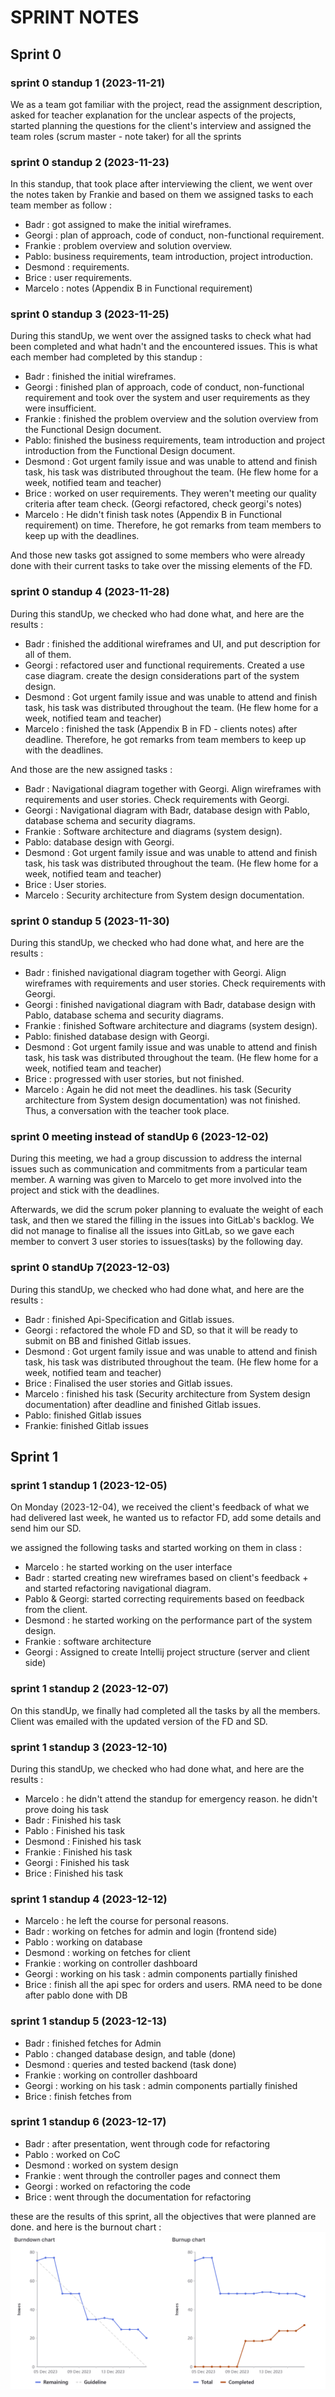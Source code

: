 # SPRINT NOTES



## Sprint 0
### sprint 0 standup 1 (2023-11-21)

We as a team got familiar with the project, read the assignment description, asked for teacher explanation for the unclear aspects of the projects, started planning the questions for the client's interview and assigned the team roles (scrum master - note taker) for all the sprints  

### sprint 0 standup 2 (2023-11-23)

In this standup, that took place after interviewing the client, we went over the notes taken by Frankie and based on them we assigned tasks to each team member as follow : 
* Badr : got assigned to make the initial wireframes.
* Georgi : plan of approach, code of conduct, non-functional requirement.
* Frankie : problem overview and solution overview.
* Pablo: business requirements, team introduction, project introduction. 
* Desmond : requirements.
* Brice : user requirements.
* Marcelo : notes (Appendix B in Functional requirement)


### sprint 0 standup 3 (2023-11-25)

During this standUp, we went over the assigned tasks to check what had been completed and what hadn't and the encountered issues.
This is what each member had completed by this standup : 
* Badr : finished the initial wireframes. 
* Georgi : finished plan of approach, code of conduct, non-functional requirement and took over the system and user requirements as they were insufficient.
* Frankie : finished the problem overview and the solution overview from the Functional Design document.
* Pablo: finished the business requirements, team introduction and project introduction from the Functional Design document.
* Desmond : Got urgent family issue and was unable to attend and finish task, his task was distributed throughout the team. (He flew home for a week, notified team and teacher)
* Brice : worked on user requirements. They weren't meeting our quality criteria after team check. (Georgi refactored, check georgi's notes)
* Marcelo : He didn't finish task notes (Appendix B in Functional requirement) on time. Therefore, he got remarks from team members to keep up with the deadlines.

And those new tasks got assigned to some members who were already done with their current tasks to take over the missing elements of the FD.


### sprint 0 standup 4 (2023-11-28)
During this standUp, we checked who had done what, and here are the results : 
* Badr : finished the additional wireframes and UI, and put description for all of them. 
* Georgi : refactored user and functional requirements. Created a use case diagram. create the design considerations part of the system design.
* Desmond : Got urgent family issue and was unable to attend and finish task, his task was distributed throughout the team. (He flew home for a week, notified team and teacher)
* Marcelo : finished the task (Appendix B in FD - clients notes) after deadline. Therefore, he got remarks from team members to keep up with the deadlines.

And those are the new assigned tasks : 

* Badr : Navigational diagram together with Georgi. Align wireframes with requirements and user stories. Check requirements with Georgi.
* Georgi : Navigational diagram with Badr, database design with Pablo, database schema and security diagrams.
* Frankie : Software architecture and diagrams (system design).
* Pablo: database design with Georgi. 
* Desmond : Got urgent family issue and was unable to attend and finish task, his task was distributed throughout the team. (He flew home for a week, notified team and teacher)
* Brice : User stories.
* Marcelo : Security architecture from System design documentation.

### sprint 0 standup 5 (2023-11-30)
During this standUp, we checked who had done what, and here are the results :

* Badr : finished navigational diagram together with Georgi. Align wireframes with requirements and user stories. Check requirements with Georgi.
* Georgi : finished navigational diagram with Badr, database design with Pablo, database schema and security diagrams.
* Frankie : finished Software architecture and diagrams (system design).
* Pablo: finished database design with Georgi.
* Desmond : Got urgent family issue and was unable to attend and finish task, his task was distributed throughout the team. (He flew home for a week, notified team and teacher)
* Brice : progressed with user stories, but not finished.
* Marcelo : Again he did not meet the deadlines. his task (Security architecture from System design documentation) was not finished. Thus, a conversation with the teacher took place.


### sprint 0 meeting instead of standUp 6 (2023-12-02)
During this meeting, we had a group discussion to address the internal issues such as communication and commitments from a particular team member. 
A warning was given to Marcelo to get more involved into the project and stick with the deadlines. 

Afterwards, we did the scrum poker planning to evaluate the weight of each task, and then we stared the filling in the issues into GitLab's backlog. We did not manage to finalise all the issues into GitLab, so we gave each member to convert 3 user stories to issues(tasks) by the following day.

### sprint 0  standUp 7(2023-12-03)
During this standUp, we checked who had done what, and here are the results :

* Badr : finished Api-Specification and Gitlab issues. 
* Georgi : refactored the whole FD and SD, so that it will be ready to submit on BB and finished Gitlab issues.
* Desmond : Got urgent family issue and was unable to attend and finish task, his task was distributed throughout the team. (He flew home for a week, notified team and teacher)
* Brice : Finalised the user stories and Gitlab issues.
* Marcelo : finished his task (Security architecture from System design documentation) after deadline and finished Gitlab issues. 
* Pablo: finished Gitlab issues
* Frankie: finished Gitlab issues

## Sprint 1
### sprint 1 standup 1 (2023-12-05)
On Monday (2023-12-04), we received the client's feedback of what we had delivered last week, he wanted us to refactor FD, add some details and send him our SD. 

we assigned the following tasks and started working on them in class : 
* Marcelo : he started working on the user interface  
* Badr : started creating new wireframes based on client's feedback + and started refactoring navigational diagram.
* Pablo & Georgi: started correcting requirements based on feedback from the client.
* Desmond : he started working on the performance part of the system design.
* Frankie : software architecture
* Georgi  : Assigned to create Intellij project structure (server and client side)


### sprint 1 standup 2 (2023-12-07)
On this standUp, we finally had completed all the tasks by all the members. Client was emailed with the updated version of the FD and SD.


### sprint 1 standup 3 (2023-12-10)
During this standUp, we checked who had done what, and here are the results :

* Marcelo : he didn't attend the standup for emergency reason. he didn't prove doing his task
* Badr : Finished his task
* Pablo : Finished his task
* Desmond : Finished his task
* Frankie : Finished his task
* Georgi  : Finished his task
* Brice : Finished his task

### sprint 1 standup 4  (2023-12-12)
* Marcelo : he left the course for personal reasons.
* Badr : working on fetches for admin and login (frontend side)
* Pablo : working on database
* Desmond : working on fetches for client
* Frankie : working on controller dashboard
* Georgi  : working on his task : admin components partially finished
* Brice : finish all the api spec for orders and users. RMA need to be done after pablo done with DB


### sprint 1 standup 5  (2023-12-13)
* Badr : finished fetches for Admin
* Pablo : changed database design, and table (done)
* Desmond : queries and tested backend (task done) 
* Frankie : working on controller dashboard
* Georgi  : working on his task : admin components partially finished
* Brice : finish fetches from

### sprint 1 standup 6  (2023-12-17)
* Badr : after presentation, went through code for refactoring 
* Pablo : worked on CoC
* Desmond : worked on system design
* Frankie : went through the controller pages and connect them
* Georgi  : worked on refactoring the code 
* Brice : went through the documentation for refactoring


these are the results of this sprint, all the objectives that were planned are done. and here is the burnout chart : 
![img_1.png](img_1.png)

